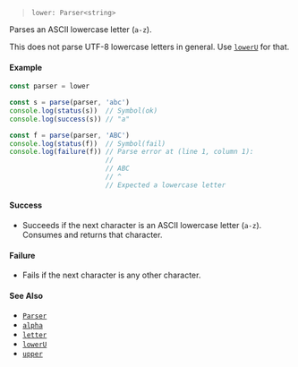 <!--
 Copyright (c) 2020 Thomas J. Otterson
 
 This software is released under the MIT License.
 https://opensource.org/licenses/MIT
-->

> `lower: Parser<string>`

Parses an ASCII lowercase letter (`a-z`).

This does not parse UTF-8 lowercase letters in general. Use [`lowerU`](loweru.md) for that.

#### Example

```javascript
const parser = lower

const s = parse(parser, 'abc')
console.log(status(s))  // Symbol(ok)
console.log(success(s)) // "a"

const f = parse(parser, 'ABC')
console.log(status(f))  // Symbol(fail)
console.log(failure(f)) // Parse error at (line 1, column 1):
                        //
                        // ABC
                        // ^
                        // Expected a lowercase letter
```

#### Success

* Succeeds if the next character is an ASCII lowercase letter (`a-z`). Consumes and returns that character.

#### Failure

* Fails if the next character is any other character.

#### See Also

* [`Parser`](../types/parser.md)
* [`alpha`](alpha.md)
* [`letter`](letter.md)
* [`lowerU`](loweru.md)
* [`upper`](upper.md)